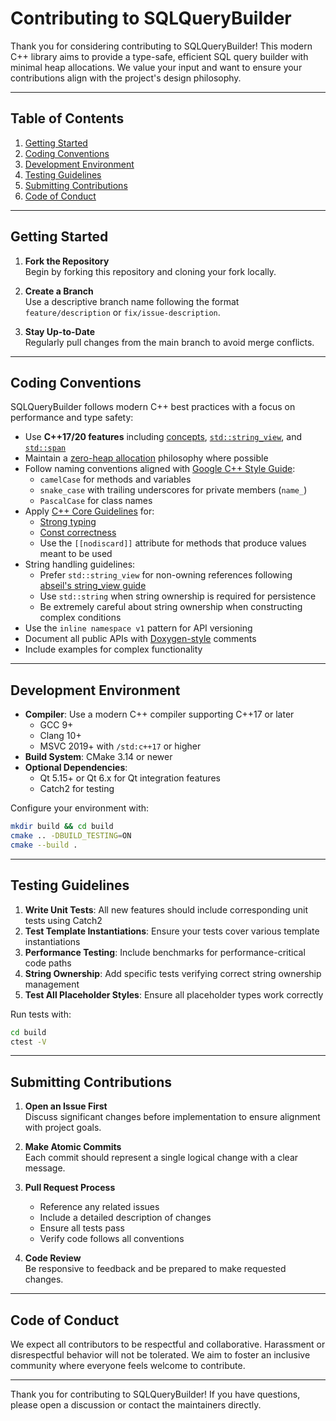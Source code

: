 # Contributing to SQLQueryBuilder

Thank you for considering contributing to SQLQueryBuilder! This modern C++ library aims to provide a type-safe, efficient SQL query builder with minimal heap allocations. We value your input and want to ensure your contributions align with the project's design philosophy.

---

## Table of Contents
1. [Getting Started](#getting-started)
2. [Coding Conventions](#coding-conventions)
3. [Development Environment](#development-environment)
4. [Testing Guidelines](#testing-guidelines)
5. [Submitting Contributions](#submitting-contributions)
6. [Code of Conduct](#code-of-conduct)

---

## Getting Started

1. **Fork the Repository**  
   Begin by forking this repository and cloning your fork locally.

2. **Create a Branch**  
   Use a descriptive branch name following the format `feature/description` or `fix/issue-description`.

3. **Stay Up-to-Date**  
   Regularly pull changes from the main branch to avoid merge conflicts.

---

## Coding Conventions

SQLQueryBuilder follows modern C++ best practices with a focus on performance and type safety:

- Use **C++17/20 features** including [concepts](https://en.cppreference.com/w/cpp/language/constraints), [`std::string_view`](https://en.cppreference.com/w/cpp/string/basic_string_view), and [`std::span`](https://en.cppreference.com/w/cpp/container/span)
- Maintain a [zero-heap allocation](https://www.youtube.com/watch?v=LIb3L4vKZ7U) philosophy where possible
- Follow naming conventions aligned with [Google C++ Style Guide](https://google.github.io/styleguide/cppguide.html):
  - `camelCase` for methods and variables
  - `snake_case` with trailing underscores for private members (`name_`)
  - `PascalCase` for class names
- Apply [C++ Core Guidelines](https://isocpp.github.io/CppCoreGuidelines/CppCoreGuidelines) for:
  - [Strong typing](https://isocpp.github.io/CppCoreGuidelines/CppCoreGuidelines#S-type)
  - [Const correctness](https://isocpp.github.io/CppCoreGuidelines/CppCoreGuidelines#con-constants-and-immutability)
  - Use the `[[nodiscard]]` attribute for methods that produce values meant to be used
- String handling guidelines:
  - Prefer `std::string_view` for non-owning references following [abseil's string_view guide](https://abseil.io/tips/1)
  - Use `std::string` when string ownership is required for persistence
  - Be extremely careful about string ownership when constructing complex conditions
- Use the `inline namespace v1` pattern for API versioning
- Document all public APIs with [Doxygen-style](https://www.doxygen.nl/manual/docblocks.html) comments
- Include examples for complex functionality

---

## Development Environment

- **Compiler**: Use a modern C++ compiler supporting C++17 or later
  - GCC 9+
  - Clang 10+
  - MSVC 2019+ with `/std:c++17` or higher
- **Build System**: CMake 3.14 or newer
- **Optional Dependencies**:
  - Qt 5.15+ or Qt 6.x for Qt integration features
  - Catch2 for testing

Configure your environment with:
```bash
mkdir build && cd build
cmake .. -DBUILD_TESTING=ON
cmake --build .
```

---

## Testing Guidelines

1. **Write Unit Tests**: All new features should include corresponding unit tests using Catch2
2. **Test Template Instantiations**: Ensure your tests cover various template instantiations
3. **Performance Testing**: Include benchmarks for performance-critical code paths
4. **String Ownership**: Add specific tests verifying correct string ownership management
5. **Test All Placeholder Styles**: Ensure all placeholder types work correctly

Run tests with:
```bash
cd build
ctest -V
```

---

## Submitting Contributions

1. **Open an Issue First**  
   Discuss significant changes before implementation to ensure alignment with project goals.

2. **Make Atomic Commits**  
   Each commit should represent a single logical change with a clear message.

3. **Pull Request Process**
   - Reference any related issues
   - Include a detailed description of changes
   - Ensure all tests pass
   - Verify code follows all conventions

4. **Code Review**  
   Be responsive to feedback and be prepared to make requested changes.

---

## Code of Conduct

We expect all contributors to be respectful and collaborative. Harassment or disrespectful behavior will not be tolerated. We aim to foster an inclusive community where everyone feels welcome to contribute.

---

Thank you for contributing to SQLQueryBuilder! If you have questions, please open a discussion or contact the maintainers directly.
